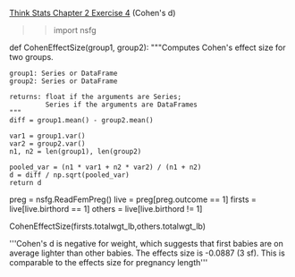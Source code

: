 [Think Stats Chapter 2 Exercise 4](http://greenteapress.com/thinkstats2/html/thinkstats2003.html#toc24) (Cohen's d)

>> import nsfg 

def CohenEffectSize(group1, group2):
    """Computes Cohen's effect size for two groups.
    
    group1: Series or DataFrame
    group2: Series or DataFrame
    
    returns: float if the arguments are Series;
             Series if the arguments are DataFrames
    """
    diff = group1.mean() - group2.mean()

    var1 = group1.var()
    var2 = group2.var()
    n1, n2 = len(group1), len(group2)

    pooled_var = (n1 * var1 + n2 * var2) / (n1 + n2)
    d = diff / np.sqrt(pooled_var)
    return d

preg = nsfg.ReadFemPreg() 
live = preg[preg.outcome == 1]
firsts = live[live.birthord == 1] 
others = live[live.birthord != 1]

CohenEffectSize(firsts.totalwgt_lb,others.totalwgt_lb)

'''Cohen's d is negative for weight, which suggests that first babies are on average lighter than other babies. 
The effects size is -0.0887 (3 sf). This is comparable to the effects size for pregnancy length''' 
